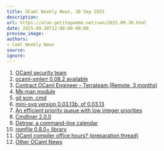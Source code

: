 ```yaml
---
title: OCaml Weekly News, 30 Sep 2025
description:
url: https://alan.petitepomme.net/cwn/2025.09.30.html
date: 2025-09-30T12:00:00-00:00
preview_image:
authors:
- Caml Weekly News
source:
ignore:
---
```


<ol><li><a href="https://alan.petitepomme.net/cwn/2025.09.30.html#1">OCaml security team</a></li><li><a href="https://alan.petitepomme.net/cwn/2025.09.30.html#2">ocaml-xmlerr 0.08.2 available</a></li><li><a href="https://alan.petitepomme.net/cwn/2025.09.30.html#3">Contract OCaml Engineer – Terrateam (Remote, 3 months)</a></li><li><a href="https://alan.petitepomme.net/cwn/2025.09.30.html#4">Mk-man module</a></li><li><a href="https://alan.petitepomme.net/cwn/2025.09.30.html#5">gil scm .cmd</a></li><li><a href="https://alan.petitepomme.net/cwn/2025.09.30.html#6">mini-svg version 0.03.13b, of 0.03.13</a></li><li><a href="https://alan.petitepomme.net/cwn/2025.09.30.html#7">An efficient priority queue with low integer priorities</a></li><li><a href="https://alan.petitepomme.net/cwn/2025.09.30.html#8">Cmdliner 2.0.0</a></li><li><a href="https://alan.petitepomme.net/cwn/2025.09.30.html#9">Detrow, a command-line calendar</a></li><li><a href="https://alan.petitepomme.net/cwn/2025.09.30.html#10">rpmfile 0.8.0+ library</a></li><li><a href="https://alan.petitepomme.net/cwn/2025.09.30.html#11">OCaml compiler office hours? (preparation thread)</a></li><li><a href="https://alan.petitepomme.net/cwn/2025.09.30.html#12">Other OCaml News</a></li></ol>
